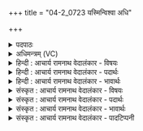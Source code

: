 +++
title = "04-2_0723 यस्मिन्विश्वा अधि"

+++
<details><summary>पदपाठः</summary>

य꣡स्मि꣢꣯न्। वि꣡श्वा꣢꣯। अ꣡धि꣢꣯। श्रि꣡यः꣢꣯। र꣡ण꣢꣯न्ति। स꣣प्त꣢। स꣣ꣳस꣡दः꣢। स꣣म्। स꣡दः꣢꣯। इ꣡न्द्र꣢꣯म्। सु꣡ते꣢। ह꣣वामहे। ७२३।
</details>

<details><summary>अधिमन्त्रम् (VC)</summary>

- इन्द्रः
- श्रुतकक्षः सुकक्षो वा आङ्गिरसः
- गायत्री
- षड्जः
</details>

<details><summary>हिन्दी : आचार्य रामनाथ वेदालंकार - विषयः</summary>

अगले मन्त्र में गुरु से उपदेश किये हुए शिष्य परमात्मा का आह्वान कर रहे हैं।
</details>

<details><summary>हिन्दी : आचार्य रामनाथ वेदालंकार - पदार्थः</summary>

पदार्थान्वय -  (यस्मिन् अधि) जिसके अधिष्ठातृत्व में (विश्वाः श्रियः) सब शोभाएँ विद्यमान हैं, और जिसकी (सप्त संसदः) सात ऋत्विज्, सात दिशाएँ, सात प्रकार की सूर्यकिरणें, सात छन्द, सात मन-बुद्धि-सहित ज्ञानेन्द्रियाँ और सात आकाशस्थ ऋषि (रणन्ति) स्तुति कर रहे हैं, उस (इन्द्रम्) जगदीश्वर को (सुते) उपासना-यज्ञ में या जीवन-यज्ञ में, हम (हवामहे) पुकारते हैं ॥ सात ऋत्विज् ऋग्वेद २।१।२ में इस प्रकार परिगणित किये गये हैं—होता, पोता, नेष्टा, अग्नीत्, प्रशास्ता, अध्वर्यु और ब्रह्मा। सोमयाग के सात ऋत्विज् हैं—तीन उद्गाता, एक होता, एक मैत्रावरुण, एक ब्राह्मणाच्छंसी और एक अच्छावाक ॥ सात दिशाएँ हैं—पूर्व, पश्चिम, दक्षिण, उत्तर, ध्रुवा, ऊर्ध्वा और केन्द्र। आकाश में स्थित सप्तर्षियों के नाम ये हैं—मरीचि, वसिष्ठ, अङ्गिरस्, अत्रि, पुलस्त्य, पुलह और क्रतु ॥ ऋग्वेद ९।११४।३ में सात-सात वस्तुएँ गिनाते हुए कहा गया है कि सात दिशाएँ हैं, सात होता ऋत्विज् हैं, सात आदित्य-किरणें हैं ॥ यजुर्वेद २६।१ में सप्त संसद् बतायी गयी हैं—अग्नि, वायु, अन्तरिक्ष, आदित्य, द्यौ, आपः और वरुण। आठवीं भूतसाधनी पृथिवी कही गयी है ॥२॥
</details>

<details><summary>हिन्दी : आचार्य रामनाथ वेदालंकार - भावार्थः</summary>

भावार्थ -  ब्रह्माण्ड में स्थित सभी दिशा,विदिशा आदि पदार्थ,शरीर में स्थित मन,बुद्धि आदि और यज्ञ में स्थित सब ऋत्विज् जगदीश्वर की ही महिमा का गान करते प्रतीत होते हैं ॥२॥
</details>

<details><summary>संस्कृत : आचार्य रामनाथ वेदालंकार - विषयः</summary>

अथ गुरुणानुशिष्टाः शिष्याः परमात्मानमाह्वयन्ति।
</details>

<details><summary>संस्कृत : आचार्य रामनाथ वेदालंकार - पदार्थः</summary>

पदार्थान्वय -  (यस्मिन् अधि) यम् अधिष्ठाय (विश्वाः श्रियः) सर्वाः शोभाः विद्यन्ते, यं च (सप्त संसदः२) सप्तऋत्विजः, सप्तदिशः, सप्तविधाः सूर्यरश्मयः, सप्त छन्दांसि, सप्त मनोबुद्धिसहितानि ज्ञानेन्द्रियाणि, सप्त आकाशस्थाः ऋषयः (रणन्ति) स्तुवन्ति। [रण शब्दार्थः भ्वादिः।] तम् (इन्द्रम्) जगदीश्वरम् (सुते) उपासनायज्ञे जीवनयज्ञे वा वयम् (हवामहे) आह्वयामः ॥ सप्त ऋत्विजस्तावद् ऋग्वेदे २।१।२ इत्यत्र एवं परिगणिताः—होता, पोता, नेष्टा, अग्नीत्, प्रशास्ता, अध्वर्युः, ब्रह्मा इति ॥ यद्वा, त्रयः उद्गातारः, होता, मैत्रावरुणः, ब्राह्मणाच्छंसी, अच्छावाकश्च इत्येते सोमयागीयाः सप्त ऋत्विजः ॥ सप्त दिशस्तावत् प्राची, प्रतीची, दक्षिणा, उदीची, ध्रुवा, ऊर्ध्वा, केन्द्रगता च ॥ आकाशस्थाः सप्त ऋषयश्च मरीचिः, वसिष्ठः, अङ्गिराः, अत्रिः, पुलस्त्यः, पुलहः, क्रतुरिति ॥ ऋग्वेदे सप्तसंख्यकानि वस्तूनि एवमुदीरितानि—“स॒प्त दिशो॒ नाना॑सूर्याः स॒प्त होता॑र ऋ॒त्विजः॑। दे॒वा आदि॒त्या ये स॒प्त तेभिः॑ सोमा॒भि र॑क्ष न॒ इन्द्रा॑येन्दो॒ परि॑ स्रव।” ऋ० ९।११४।३ इति। यजुर्वेदे २६।१ इत्यत्र सप्त संसदः एवमुक्ताः—‘अग्निः, वायुः, अन्तरिक्षम्, आदित्यः, द्यौः, आपः, वरुणश्चेति। अष्टमी च भूतसाधनी’ इति ॥२॥
</details>

<details><summary>संस्कृत : आचार्य रामनाथ वेदालंकार - भावार्थः</summary>

भावार्थ -  ब्रह्माण्डस्थाः सर्वेऽपि दिग्विदिगादयः पदार्थाः,शरीरस्थाः सर्वेऽपि मनोबुद्ध्यादयः,यज्ञस्थाः सर्वेऽपि ऋत्विजश्च जगदीश्वरस्यैव महिमानं गायन्ति ॥२॥
</details>

<details><summary>संस्कृत : आचार्य रामनाथ वेदालंकार - पादटिप्पनी</summary>

टिप्पनी -   १. ऋ० ८।९२।२०, अथ० २०।११०।२। २. सप्त संसदः—सप्तर्त्विजः, त्रय उद्गातारः, होता, मैत्रावरुणः, ब्राह्मणाच्छंसी, अच्छावाकः—एते ऋत्विजः—इति वि०।
</details>